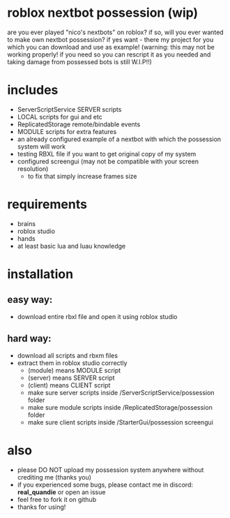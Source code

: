 # roblox nextbot possession (wip)
are you ever played "nico's nextbots" on roblox?
if so, will you ever wanted to make own nextbot possession?
if yes want - there my project for you which you can download and use as example!
(warning: this may not be working properly! if you need so you can rescript it as you needed and taking damage from possessed bots is still W.I.P!!)

# includes
- ServerScriptService SERVER scripts
- LOCAL scripts for gui and etc
- ReplicatedStorage remote/bindable events
- MODULE scripts for extra features
- an already configured example of a nextbot with which the possession system will work
- testing RBXL file if you want to get original copy of my system
- configured screengui (may not be compatible with your screen resolution)
  - to fix that simply increase frames size

# requirements
- brains
- roblox studio
- hands
- at least basic lua and luau knowledge

# installation
## easy way:
- download entire rbxl file and open it using roblox studio
## hard way:
- download all scripts and rbxm files
- extract them in roblox studio correctly
  - (module) means MODULE script
  - (server) means SERVER script
  - (client) means CLIENT script
  - make sure server scripts inside /ServerScriptService/possession folder
  - make sure module scripts inside /ReplicatedStorage/possession folder
  - make sure client scripts inside /StarterGui/possession screengui

# also
- please DO NOT upload my possession system anywhere without crediting me (thanks you)
- if you experienced some bugs, please contact me in discord: **real_quandie** or open an issue
- feel free to fork it on github
- thanks for using!
